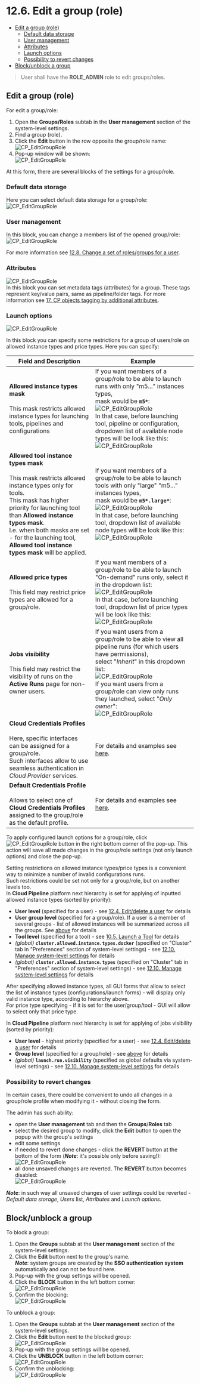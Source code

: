 # 12.6. Edit a group (role)

- [Edit a group (role)](#edit-a-group-role)
    - [Default data storage](#default-data-storage)
    - [User management](#user-management)
    - [Attributes](#attributes)
    - [Launch options](#launch-options)
    - [Possibility to revert changes](#possibility-to-revert-changes)
- [Block/unblock a group](#blockunblock-a-group)

> User shall have the **ROLE\_ADMIN** role to edit groups/roles.

## Edit a group (role)

For edit a group/role:

1. Open the **Groups/Roles** subtab in the **User management** section of the system-level settings.
2. Find a group (role).
3. Click the **Edit** button in the row opposite the group/role name:  
    ![CP_EditGroupRole](attachments/EditGroupRole_01.png)
4. Pop-up window will be shown:  
    ![CP_EditGroupRole](attachments/EditGroupRole_02.png)

At this form, there are several blocks of the settings for a group/role.

### Default data storage

Here you can select default data storage for a group/role:  
![CP_EditGroupRole](attachments/EditGroupRole_03.png)

### User management

In this block, you can change a members list of the opened group/role:  
![CP_EditGroupRole](attachments/EditGroupRole_04.png)

For more information see [12.8. Change a set of roles/groups for a user](12.8._Change_a_set_of_roles_groups_for_a_user.md#change-a-member-list-for-a-selected-role-or-group).

### Attributes

![CP_EditGroupRole](attachments/EditGroupRole_05.png)  
In this block you can set metadata tags (attributes) for a group. These tags represent key/value pairs, same as pipeline/folder tags. For more information see [17. CP objects tagging by additional attributes](../17_Tagging_by_attributes/17._CP_objects_tagging_by_additional_attributes.md).

### Launch options

![CP_EditGroupRole](attachments/EditGroupRole_06.png)

In this block you can specify some restrictions for a group of users/role on allowed instance types and price types.
Here you can specify:

| Field and Description | Example |
|---|---|
| **Allowed instance types mask**<br><br>This mask restricts allowed instance types for launching tools, pipelines and configurations | If you want members of a group/role to be able to launch runs with only "m5..." instances types,<br>mask would be **`m5*`**:<br />![CP_EditGroupRole](attachments/EditGroupRole_07.png)<br />In that case, before launching tool, pipeline or configuration, dropdown list of available node types will be look like this:<br />![CP_EditGroupRole](attachments/EditGroupRole_08.png) |
| **Allowed tool instance types mask**<br><br>This mask restricts allowed instance types only for tools.<br />This mask has higher priority for launching tool than **Allowed instance types mask**.<br />I.e. when both masks are set - for the launching tool, **Allowed tool instance types mask** will be applied. | If you want members of a group/role to be able to launch tools with only "large" "m5..." instances types,<br>mask would be **`m5*.large*`**:<br />![CP_EditGroupRole](attachments/EditGroupRole_09.png)<br />In that case, before launching tool, dropdown list of available node types will be look like this:<br />![CP_EditGroupRole](attachments/EditGroupRole_10.png) |
| **Allowed price types**<br><br>This field may restrict price types are allowed for a group/role. | If you want members of a group/role to be able to launch "On-demand" runs only, select it in the dropdown list:<br />![CP_EditGroupRole](attachments/EditGroupRole_11.png)<br />In that case, before launching tool, dropdown list of price types will be look like this:<br />![CP_EditGroupRole](attachments/EditGroupRole_12.png) |
| **Jobs visibility**<br><br>This field may restrict the visibility of runs on the **Active Runs** page for non-owner users. | If you want users from a group/role to be able to view all pipeline runs (for which users have permissions),<br>select "_Inherit_" in this dropdown list:<br />![CP_EditGroupRole](attachments/EditGroupRole_14.png)<br />If you want users from a group/role can view only runs they launched, select "_Only owner_":<br />![CP_EditGroupRole](attachments/EditGroupRole_15.png) |
| **Cloud Credentials Profiles**<br /><br />Here, specific interfaces can be assigned for a group/role.<br />Such interfaces allow to use seamless authentication in _Cloud Provider_ services. | For details and examples see [here](12.11._Advanced_features.md#seamless-authentication-in-cloud-provider). |
| **Default Credentials Profile**<br /><br />Allows to select one of **Cloud Credentials Profiles** assigned to the group/role as the default profile. | For details and examples see [here](12.11._Advanced_features.md#seamless-authentication-in-cloud-provider). |

To apply configured launch options for a group/role, click ![CP_EditGroupRole](attachments/EditGroupRole_13.png) button in the right bottom corner of the pop-up. This action will save all made changes in the group/role settings (not only launch options) and close the pop-up.

Setting restrictions on allowed instance types/price types is a convenient way to minimize a number of invalid configurations runs.  
Such restrictions could be set not only for a group/role, but on another levels too.  
In **Cloud Pipeline** platform next hierarchy is set for applying of inputted allowed instance types (sorted by priority):

- **User level** (specified for a user) - see [12.4. Edit/delete a user](12.4._Edit_delete_a_user.md#launch-options) for details
- **User group level** (specified for a group/role). If a user is a member of several groups - list of allowed instances will be summarized across all the groups. See [above](#launch-options) for details
- **Tool level** (specified for a tool) - see [10.5. Launch a Tool](../10_Manage_Tools/10.5._Launch_a_Tool.md#instance-management) for details
- _(global)_ **`cluster.allowed.instance.types.docker`** (specified on "Cluster" tab in "Preferences" section of system-level settings) - see [12.10. Manage system-level settings](12.10._Manage_system-level_settings.md#cluster) for details
- _(global)_ **`cluster.allowed.instance.types`** (specified on "Cluster" tab in "Preferences" section of system-level settings) - see [12.10. Manage system-level settings](12.10._Manage_system-level_settings.md#cluster) for details

After specifying allowed instance types, all GUI forms that allow to select the list of instance types (configurations/launch forms) - will display only valid instance type, according to hierarchy above.  
For price type specifying - if it is set for the user/group/tool - GUI will allow to select only that price type.

In **Cloud Pipeline** platform next hierarchy is set for applying of jobs visibility (sorted by priority):

- **User level** - highest priority (specified for a user) - see [12.4. Edit/delete a user](12.4._Edit_delete_a_user.md#launch-options) for details
- **Group level** (specified for a group/role) - see [above](#launch-options) for details
- _(global)_ **`launch.run.visibility`** (specified as global defaults via system-level settings) - see [12.10. Manage system-level settings](12.10._Manage_system-level_settings.md#launch) for details

### Possibility to revert changes

In certain cases, there could be convenient to undo all changes in a group/role profile when modifying it - without closing the form.

The admin has such ability:

- open the **User management** tab and then the **Groups**/**Roles** tab
- select the desired group to modify, click the **Edit** button to open the popup with the group's settings
- edit some settings
- if needed to revert done changes - click the **REVERT** button at the bottom of the form (**_Note_**: it's possible only before saving!):  
    ![CP_EditGroupRole](attachments/EditGroupRole_16.png)  
- all done unsaved changes are reverted. The **REVERT** button becomes disabled:  
    ![CP_EditGroupRole](attachments/EditGroupRole_17.png)

**_Note_**: in such way all unsaved changes of user settings could be reverted - _Default data storage_, _Users_ list, _Attributes_ and _Launch options_.

## Block/unblock a group

To block a group:

1. Open the **Groups** subtab at the **User management** section of the system-level settings.
2. Click the **Edit** button next to the group's name.  
    **_Note_**: system groups are created by the **SSO authentication system** automatically and can not be found here.
3. Pop-up with the group settings will be opened.
4. Click the **BLOCK** button in the left bottom corner:  
    ![CP_EditGroupRole](attachments/BlockUnblockGroups_1.png)
5. Confirm the blocking:  
    ![CP_EditGroupRole](attachments/BlockUnblockGroups_2.png)

To unblock a group:

1. Open the **Groups** subtab at the **User management** section of the system-level settings.
2. Click the **Edit** button next to the blocked group:  
    ![CP_EditGroupRole](attachments/BlockUnblockGroups_3.png)
3. Pop-up with the group settings will be opened.
4. Click the **UNBLOCK** button in the left bottom corner:  
    ![CP_EditGroupRole](attachments/BlockUnblockGroups_4.png)
5. Confirm the unblocking:  
    ![CP_EditGroupRole](attachments/BlockUnblockGroups_5.png)
